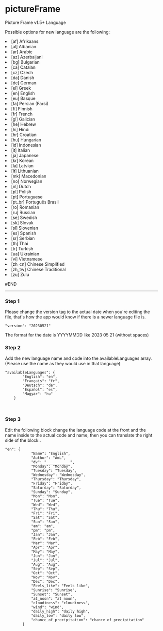 # pictureFrame
Picture Frame v1.5+ Language 

Possible options for new language are the following:
<li>[af] Afrikaans</li>
<li>[al] Albanian</li>
<li>[ar] Arabic</li>
<li>[az] Azerbaijani</li>
<li>[bg] Bulgarian</li>
<li>[ca] Catalan</li>
<li>[cz] Czech</li>
<li>[da] Danish</li>
<li>[de] German</li>
<li>[el] Greek</li>
<li>[en] English</li>
<li>[eu] Basque</li>
<li>[fa] Persian (Farsi)</li>
<li>[fi] Finnish</li>
<li>[fr] French</li>
<li>[gl] Galician</li>
<li>[he] Hebrew</li>
<li>[hi] Hindi</li>
<li>[hr] Croatian</li>
<li>[hu] Hungarian</li>
<li>[id] Indonesian</li>
<li>[it] Italian</li>
<li>[ja] Japanese</li>
<li>[kr] Korean</li>
<li>[la] Latvian</li>
<li>[lt] Lithuanian</li>
<li>[mk] Macedonian</li>
<li>[no] Norwegian</li>
<li>[nl] Dutch</li>
<li>[pl] Polish</li>
<li>[pt] Portuguese</li>
<li>[pt_br] Português Brasil</li>
<li>[ro] Romanian</li>
<li>[ru] Russian</li>
<li>[se] Swedish</li>
<li>[sk] Slovak</li>
<li>[sl] Slovenian</li>
<li>[es] Spanish</li>
<li>[sr] Serbian</li>
<li>[th] Thai</li>
<li>[tr] Turkish</li>
<li>[ua] Ukrainian</li>
<li>[vi] Vietnamese</li>
<li>[zh_cn] Chinese Simplified</li>
<li>[zh_tw] Chinese Traditional</li>
<li>[zu] Zulu</li>

#END
<hr />
<h3>Step 1</h3>
Please change the version tag to the actual date when you're editing the file, that's how the app would know if there is a newer language file is.

<code>"version": "20230521"</code>

The format for the date is YYYYMMDD like 2023 05 21 (without spaces)

<h3>Step 2</h3>
Add the new language name and code into the availableLanguages array. (Please use the name as they would use in that language)
<pre>
<code>"availableLanguages": {
		"English": "en",
		"Français": "fr",
		"Deutsch": "de",
		"Español": "es",
		"Magyar": "hu"
	}
 </code>
 </pre>
 
 <h3>Step 3</h3>
 Edit the following block change the language code at the front and the name inside to the actual code and name, then you can translate the right side of the block..
 
 <pre><code>"en": {
			"Name": "English",
			"Author": "AmL",
			"dv": "___________",
			"Monday": "Monday",
			"Tuesday": "Tuesday",
			"Wednesday": "Wednesday",
			"Thursday": "Thursday",
			"Friday": "Friday",
			"Saturday": "Saturday",
			"Sunday": "Sunday",
			"Mon": "Mon",
			"Tue": "Tue",
			"Wed": "Wed",
			"Thu": "Thu",
			"Fri": "Fri",
			"Sat": "Sat",
			"Sun": "Sun",
			"am": "am",
			"pm": "pm",
			"Jan": "Jan",
			"Feb": "Feb",
			"Mar": "Mar",
			"Apr": "Apr",
			"May": "May",
			"Jun": "Jun",
			"Jul": "Jul",
			"Aug": "Aug",
			"Sep": "Sep",
			"Oct": "Oct",
			"Nov": "Nov",
			"Dec": "Dec",
			"Feels_like": "Feels like",
			"Sunrise": "Sunrise",
			"Sunset": "Sunset",
			"at_noon": "at noon",
			"cloudiness": "cloudiness",
			"wind": "wind",
			"daily_high": "daily high",
			"daily_low": "daily low",
			"chance_of_precipitation": "chance of precipitation"
		} 
 </code></pre>
